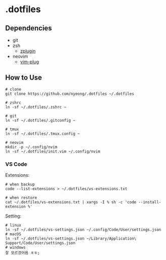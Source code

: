 # .dotfiles

## Dependencies

- git
- zsh
  - [zplugin](https://github.com/zdharma/zplugin)
- neovim
  - [vim-plug](https://github.com/junegunn/vim-plug)

## How to Use

```
# clone
git clone https://github.com/nyeong/.dotfiles ~/.dotfiles

# zshrc
ln -sf ~/.dotfiles/.zshrc ~

# git
ln -sf ~/.dotfiles/.gitconfig ~

# tmux
ln -sf ~/.dotfiles/.tmux.config ~

# neovim
mkdir -p ~/.config/nvim
ln -sf ~/.dotfiles/init.vim ~/.config/nvim
```

### VS Code

Extensions:

```
# when backup
code --list-extensions > ~/.dotfiles/vs-extensions.txt

# when restore
cat ~/.dotfiles/vs-extensions.txt | xargs -I % sh -c 'code --install-extension %'
```

Setting:

```
# linux
ln -sf ~/.dotfiles/vs-settings.json ~/.config/Code/User/settings.json
# macOS
ln -sf ~/.dotfiles/vs-settings.json ~/Library/Application\ Support/Code/User/settings.json
# windows
잘 모르겠어욤 ㅎㅎ;
```
